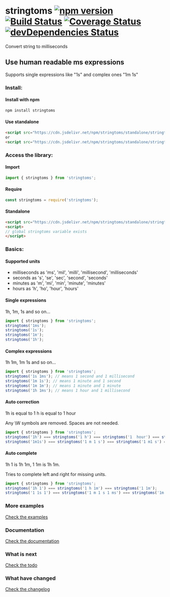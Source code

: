 # stringtoms [![npm version](https://img.shields.io/npm/v/stringtoms.svg?style=flat)](https://www.npmjs.com/package/stringtoms) [![Build Status](https://img.shields.io/travis/ranapat/stringtoms/master.svg?style=flat)](https://travis-ci.org/ranapat/stringtoms) [![Coverage Status](https://coveralls.io/repos/ranapat/stringtoms/badge.svg?branch=master)](https://coveralls.io/r/ranapat/stringtoms?branch=master) [![devDependencies Status](https://david-dm.org/ranapat/stringtoms/dev-status.svg)](https://david-dm.org/ranapat/stringtoms?type=dev)

Convert string to milliseconds

## Use human readable ms expressions

Supports single expressions like "1s" and complex ones "1m 1s"

### Install:

#### Install with npm
```bash
npm install stringtoms
```

#### Use standalone
```html
<script src="https://cdn.jsdelivr.net/npm/stringtoms/standalone/stringtoms.js"></script>
or
<script src="https://cdn.jsdelivr.net/npm/stringtoms/standalone/stringtoms.min.js"></script>
```

### Access the library:

#### Import
```javascript
import { stringtoms } from 'stringtoms';
```

#### Require
```javascript
const stringtoms = require('stringtoms');
```

#### Standalone
```html
<script src="https://cdn.jsdelivr.net/npm/stringtoms/standalone/stringtoms.min.js"></script>
<script>
// global stringtoms variable exists
</script>
```

### Basics:

#### Supported units

- milliseconds as 'ms', 'mil', 'milli', 'millisecond', 'milliseconds'
- seconds as 's', 'se', 'sec', 'second', 'seconds'
- minutes as 'm', 'mi', 'min', 'minute', 'minutes'
- hours as 'h', 'ho', 'hour', 'hours'

#### Single expressions

1h, 1m, 1s and so on...

```javascript
import { stringtoms } from 'stringtoms';
stringtoms('1ms');
stringtoms('1s');
stringtoms('1m');
stringtoms('1h');
```

#### Complex expressions

1h 1m, 1m 1s and so on...

```javascript
import { stringtoms } from 'stringtoms';
stringtoms('1s 1ms'); // means 1 second and 1 millisecond
stringtoms('1m 1s'); // means 1 minute and 1 second
stringtoms('1m 1m'); // means 1 minute and 1 minute
stringtoms('1h 1ms'); // means 1 hour and 1 millisecond
```

#### Auto correction

1h is equal to 1 h is equal to 1 hour

Any \W symbols are removed. Spaces are not needed.

```javascript
import { stringtoms } from 'stringtoms';
stringtoms('1h') === stringtoms('1 h') === stringtoms('1  hour') === stringtoms('1#hour');
stringtoms('1m1s') === stringtoms('1 m 1 s') === stringtoms('1 m1 s') === stringtoms('1m 1s');
```

#### Auto complete

1h 1 is 1h 1m, 1 1m is 1h 1m.

Tries to complete left and right for missing units.

```javascript
import { stringtoms } from 'stringtoms';
stringtoms('1h 1') === stringtoms('1 h 1m') === stringtoms('1 1m');
stringtoms('1 1s 1') === stringtoms('1 m 1 s 1 ms') === stringtoms('1m 1s 1ms');
```

### More examples

[Check the examples](http://github.com/ranapat/stringtoms/blob/master/examples/src)

### Documentation

[Check the documentation](http://github.com/ranapat/stringtoms/blob/master/docs/docs.md)

### What is next

[Check the todo](http://github.com/ranapat/stringtoms/blob/master/TODO.md)

### What have changed

[Check the changelog](http://github.com/ranapat/stringtoms/blob/master/CHANGELOG.md)
